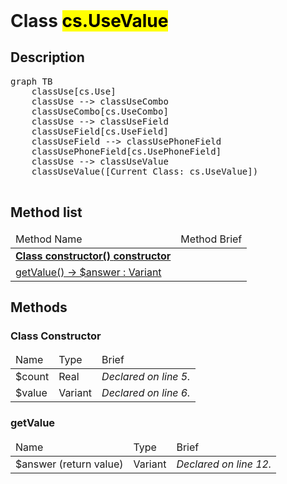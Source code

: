 <!DOCTYPE html>
<!---->
<html>
<header>
  <script src='https://cdn.jsdelivr.net/npm/mermaid/dist/mermaid.min.js'></script>
  <script src='https://cdn.jsdelivr.net/npm/marked/marked.min.js'></script>
  <link 
    href='https://cdn.jsdelivr.net/npm/bootstrap@5.0.0-beta2/dist/css/bootstrap.min.css'
    rel='stylesheet'
    integrity='sha384-BmbxuPwQa2lc/FVzBcNJ7UAyJxM6wuqIj61tLrc4wSX0szH/Ev+nYRRuWlolflfl'
    crossorigin='anonymous'
  >
  <script 
    src='https://cdn.jsdelivr.net/npm/bootstrap@5.0.0-beta2/dist/js/bootstrap.bundle.min.js'
    integrity='sha384-b5kHyXgcpbZJO/tY9Ul7kGkf1S0CWuKcCD38l8YkeH8z8QjE0GmW1gYU5S9FOnJ0'
    crossorigin='anonymous'
  ></script>
  <title>Class UseValue</title>
  <meta charset='ASCII' />
  <meta name='generator' value='4D Documentation' />
</header>
<body>
<div id='content' class='container'>

<h1>Class <mark>cs.UseValue</mark></h1>

<h2>Description</h2>

<pre class='mermaid'>
graph TB
    classUse[cs.Use]
    classUse --> classUseCombo
    classUseCombo[cs.UseCombo]
    classUse --> classUseField
    classUseField[cs.UseField]
    classUseField --> classUsePhoneField
    classUsePhoneField[cs.UsePhoneField]
    classUse --> classUseValue
    classUseValue([Current Class: cs.UseValue])

</pre>



<h2>Method list</h2>

<table class='table table-hover'>
  <thead>
  <tr>  <td>Method Name</th>
  <td>Method Brief</th>
  </tr></thead>
  <tbody>
  <tr>
    <td class='table-success'><a href='#class-constructor'><strong>Class constructor()<strong> <span class='badge bg-primary' data-bs-toggle='tooltip' title='Class Constructor' >constructor</span></a></td>
    <td class='table-success'></td>
  </tr>
  <tr>
    <td class='table-success'><a href='#getValue'>getValue() -> $answer : Variant</a></td>
    <td class='table-success'></td>
  </tr>
</tbody>
</table>

<h2>Methods</h2>

<h3 id='class-constructor'><strong>Class Constructor</strong></h3>

<table class='table '>
  <thead>
  <tr>  <td>Name</th>
  <td>Type</th>
  <td>Brief</th>
  </tr></thead>
  <tbody>
  <tr>
    <td class='table-info'>$count</td>
    <td class='table-info'>Real</td>
    <td class='table-info'><em>Declared on line 5.</n></td>
  </tr>
  <tr>
    <td class='table-info'>$value</td>
    <td class='table-info'>Variant</td>
    <td class='table-info'><em>Declared on line 6.</n></td>
  </tr>
</tbody>
</table>


















<h3 id='getValue'>getValue</h3>

<table class='table '>
  <thead>
  <tr>  <td>Name</th>
  <td>Type</th>
  <td>Brief</th>
  </tr></thead>
  <tbody>
  <tr>
    <td class='table-secondary'>$answer (return value)</td>
    <td class='table-secondary'>Variant</td>
    <td class='table-secondary'><em>Declared on line 12.</n></td>
  </tr>
</tbody>
</table>






</div>
  <script>
    document.getElementById('content').innerHTML =
    marked(document.getElementById('content').innerHTML);
    mermaid.initialize({startOnLoad:true});  </script>
</body>
